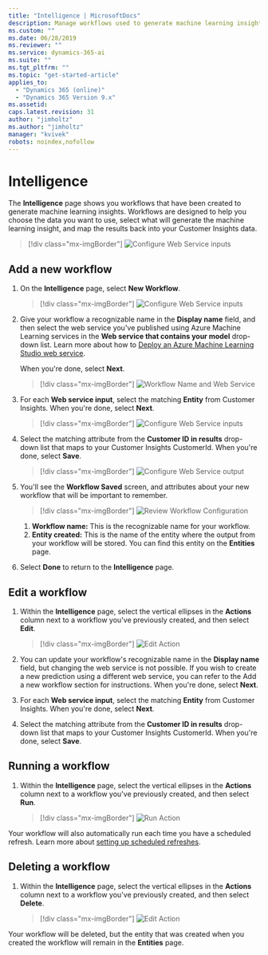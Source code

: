 ```yaml
---
title: "Intelligence | MicrosoftDocs"
description: Manage workflows used to generate machine learning insights
ms.custom: ""
ms.date: 06/28/2019
ms.reviewer: ""
ms.service: dynamics-365-ai
ms.suite: ""
ms.tgt_pltfrm: ""
ms.topic: "get-started-article"
applies_to: 
  - "Dynamics 365 (online)"
  - "Dynamics 365 Version 9.x"
ms.assetid: 
caps.latest.revision: 31
author: "jimholtz"
ms.author: "jimholtz"
manager: "kvivek"
robots: noindex,nofollow
---
```

# Intelligence 
The **Intelligence** page shows you workflows that have been created to generate machine learning insights.  Workflows are designed to help you choose the data you want to use, select what will generate the machine learning insight, and map the results back into your Customer Insights data.

> [!div class="mx-imgBorder"] 
> ![Configure Web Service inputs](media/intelligence-main.png "Configure Web Service inputs")

## Add a new workflow

1. On the **Intelligence** page, select **New Workflow**.

   > [!div class="mx-imgBorder"] 
   > ![Configure Web Service inputs](media/intelligence-newworkflow.png "Configure Web Service inputs")

2. Give your workflow a recognizable name in the **Display name** field, and then select the web service you've published using Azure Machine Learning services in the **Web service that contains your model** drop-down list.  Learn more about how to [Deploy an Azure Machine Learning Studio web service](https://docs.microsoft.com/azure/machine-learning/studio/publish-a-machine-learning-web-service).

   When you're done, select **Next**.

   > [!div class="mx-imgBorder"] 
   > ![Workflow Name and Web Service](media/intelligence-screen1.png "Workflow Name and Web Service")

3. For each **Web service input**, select the matching **Entity** from Customer Insights. When you're done, select **Next**.

   > [!div class="mx-imgBorder"] 
   > ![Configure Web Service inputs](media/intelligence-screen2.png "Configure Web Service inputs")

4. Select the matching attribute from the **Customer ID in results** drop-down list that maps to your Customer Insights CustomerId. When you're done, select **Save**.

   > [!div class="mx-imgBorder"] 
   > ![Configure Web Service output](media/intelligence-screen3.png "Configure Web Service output")

5. You'll see the **Workflow Saved** screen, and attributes about your new workflow that will be important to remember.

   > [!div class="mx-imgBorder"] 
   > ![Review Workflow Configuration](media/intelligence-screen4.png "Review Workflow Configuration")

   1. **Workflow name:** This is the recognizable name for your workflow.
   2. **Entity created:** This is the name of the entity where the output from your workflow will be stored. You can find this entity on the **Entities** page.

6. Select **Done** to return to the **Intelligence** page.

## Edit a workflow

1. Within the **Intelligence** page, select the vertical ellipses in the **Actions** column next to a workflow you've previously created, and then select **Edit**.

   > [!div class="mx-imgBorder"] 
   > ![Edit Action](media/intelligence-action-edit.png "Edit Action")

2. You can update your workflow's recognizable name in the **Display name** field, but changing the web service is not possible. If you wish to create a new prediction using a different web service, you can refer to the Add a new workflow section for instructions. When you're done, select **Next**.

3. For each **Web service input**, select the matching **Entity** from Customer Insights. When you're done, select **Next**.

4. Select the matching attribute from the **Customer ID in results** drop-down list that maps to your Customer Insights CustomerId. When you're done, select **Save**.

## Running a workflow

1. Within the **Intelligence** page, select the vertical ellipses in the **Actions** column next to a workflow you've previously created, and then select **Run**.

   > [!div class="mx-imgBorder"] 
   > ![Run Action](media/intelligence-action-run.png "Run Action")

Your workflow will also automatically run each time you have a scheduled refresh. Learn more about [setting up scheduled refreshes](https://docs.microsoft.com/en-us/dynamics365/ai/customer-insights/pm-settings#schedule-tab).

## Deleting a workflow

1. Within the **Intelligence** page, select the vertical ellipses in the **Actions** column next to a workflow you've previously created, and then select **Delete**.

   > [!div class="mx-imgBorder"] 
   > ![Edit Action](media/intelligence-action-delete.png "Edit Action")

Your workflow will be deleted, but the entity that was created when you created the workflow will remain in the **Entities** page.

